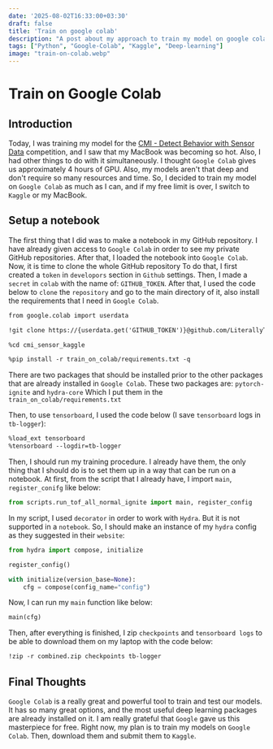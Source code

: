 ```yaml
---
date: '2025-08-02T16:33:00+03:30'
draft: false
title: 'Train on google colab'
description: "A post about my approach to train my model on google colab"
tags: ["Python", "Google-Colab", "Kaggle", "Deep-learning"]
image: "train-on-colab.webp"
---
```


# Train on Google Colab

## Introduction

Today, I was training my model for the
[CMI - Detect Behavior with Sensor Data](https://www.kaggle.com/competitions/cmi-detect-behavior-with-sensor-data)
competition, and I saw that my MacBook was becoming so hot.
Also, I had other things to do with it simultaneously.
I thought `Google Colab` gives us approximately 4 hours of GPU.
Also, my models aren't that deep and don't require so many resources and time.
So, I decided to train my model on `Google Colab` as much as I can, and if
my free limit is over, I switch to `Kaggle` or my MacBook.

## Setup a notebook

The first thing that I did was to make a notebook in my GitHub repository.
I have already given access to `Google Colab` in order to see my private
GitHub repositories.
After that, I loaded the notebook into `Google Colab`.
Now, it is time to clone the whole GitHub repository
To do that, I first created a `token` in `developors` section in
`Github` settings.
Then, I made a `secret` in `colab` with the name of: `GITHUB_TOKEN`.
After that, I used the code below to `clone` the `repository` and
go to the main directory of it, also install the requirements that I
need in `Google Colab`.

```md
from google.colab import userdata

!git clone https://{userdata.get('GITHUB_TOKEN')}@github.com/LiterallyTheOne/cmi_sensor_kaggle

%cd cmi_sensor_kaggle

%pip install -r train_on_colab/requirements.txt -q
```

There are two packages that should be installed prior to the other packages
that are already installed in `Google Colab`.
These two packages are: `pytorch-ignite` and `hydra-core`
Which I put them in the `train_on_colab/requirements.txt`

Then, to use `tensorboard`, I used the code below (I save `tensorboard` logs
in `tb-logger`):

```md
%load_ext tensorboard
%tensorboard --logdir=tb-logger
```

Then, I should run my training procedure.
I already have them, the only thing that I should do is to set them up
in a way that can be run on a notebook.
At first, from the script that I already have, I import `main`, `register_conifg`
like below:

```python
from scripts.run_tof_all_normal_ignite import main, register_config
```

In my script, I used `decorator` in order to work with `Hydra`.
But it is not supported in a `notebook`.
So, I should make an instance of my `hydra` config as they suggested
in their `website`:

```python
from hydra import compose, initialize

register_config()

with initialize(version_base=None):
    cfg = compose(config_name="config")
```

Now, I can run my `main` function like below:

```python
main(cfg)
```

Then, after everything is finished, I zip `checkpoints` and `tensorboard logs`
to be able to download them on my laptop with the code below:

```md
!zip -r combined.zip checkpoints tb-logger
```

## Final Thoughts

`Google Colab` is a really great and powerful tool to train and test
our models.
It has so many great options, and the most useful deep learning packages
are already installed on it.
I am really grateful that `Google` gave us this masterpiece for free.
Right now, my plan is to train my models on `Google Colab`.
Then, download them and submit them to `Kaggle`.